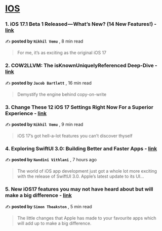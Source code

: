 
<h1><a href=https://medium.com/tag/ios/recommended target="_blank" rel="noopener noreferrer">IOS</a></h1>
<h3>1. iOS 17.1 Beta 1 Released — What’s New? (14 New Features!) - <a href=https://medium.com/macoclock/ios-17-1-beta-1-released-whats-new-14-new-features-542e34da8f27?source=tag_recommended_feed---------0-84----------ios----------8fa170b2_bd3c_4744_beb5_8cb8922d084f------- target="_blank" rel="noopener noreferrer">link</a></h3>

✍️ **posted by `Nikhil Vemu`** <date> , 8 min read</date>

<blockquote>For me, it’s as exciting as the original iOS 17</blockquote>

<h3>2. COW2LLVM: The isKnownUniquelyReferenced Deep-Dive - <a href=https://medium.com/better-programming/cow2llvm-the-isknownuniquelyreferenced-deep-dive-7ea21d3b0399?source=tag_recommended_feed---------1-107----------ios----------8fa170b2_bd3c_4744_beb5_8cb8922d084f------- target="_blank" rel="noopener noreferrer">link</a></h3>

✍️ **posted by `Jacob Bartlett`** <date> , 16 min read</date>

<blockquote>Demystify the engine behind copy-on-write</blockquote>

<h3>3. Change These 12 iOS 17 Settings Right Now For a Superior Experience - <a href=https://medium.com/macoclock/change-these-12-ios-17-settings-right-now-for-a-superior-experience-8f43e28a10ab?source=tag_recommended_feed---------2-85----------ios----------8fa170b2_bd3c_4744_beb5_8cb8922d084f------- target="_blank" rel="noopener noreferrer">link</a></h3>

✍️ **posted by `Nikhil Vemu`** <date> , 9 min read</date>

<blockquote>iOS 17’s got hell-a-lot features you can’t discover thyself</blockquote>

<h3>4. Exploring SwiftUI 3.0: Building Better and Faster Apps - <a href=https://medium.com/@nandinivithlani99/exploring-swiftui-3-0-building-better-apps-faster-a801c346760a?source=tag_recommended_feed---------3-84----------ios----------8fa170b2_bd3c_4744_beb5_8cb8922d084f------- target="_blank" rel="noopener noreferrer">link</a></h3>

✍️ **posted by `Nandini Vithlani`** <date> , 7 hours ago</date>

<blockquote>The world of iOS app development just got a whole lot more exciting with the release of SwiftUI 3.0. Apple’s latest update to its UI…</blockquote>

<h3>5. New iOS17 features you may not have heard about but will make a big difference - <a href=https://medium.com/macoclock/new-ios17-features-you-may-not-have-heard-about-but-will-make-a-big-difference-da890c899a9d?source=tag_recommended_feed---------4-107----------ios----------8fa170b2_bd3c_4744_beb5_8cb8922d084f------- target="_blank" rel="noopener noreferrer">link</a></h3>

✍️ **posted by `Simon Theakston`** <date> , 5 min read</date>

<blockquote>The little changes that Apple has made to your favourite apps which will add up to make a big difference.</blockquote>

